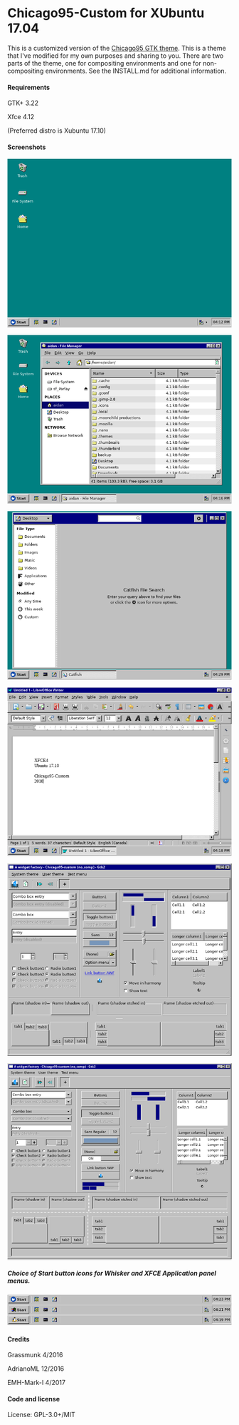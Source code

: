 # Chicago95-Custom for XUbuntu 17.04
This is a customized version of the [Chicago95 GTK theme](https://github.com/grassmunk/Chicago95). This is a theme that I've modified for my own purposes and sharing to you. There are two parts of the theme, one for compositing environments and one for non-compositing environments. See the INSTALL.md for additional information.

#### Requirements
GTK+ 3.22

Xfce 4.12

(Preferred distro is Xubuntu 17.10)

#### Screenshots
![](images/Desktop.png "Desktop")

![](images/Desktop_thunar.png "Thunar")

![](images/Desktop_search.png "file search")

![](images/Desktop_writer.png "Writer")

![](images/AWF_GTK2.png "GTK2")

![](images/AWF_GTK3.png "GTK3")

##### Choice of Start button icons for Whisker and XFCE Application panel menus.

![](images/panel_buttons.png "Panel Buttons")

#### Credits
Grassmunk 4/2016

AdrianoML 12/2016

EMH-Mark-I 4/2017

#### Code and license
License: GPL-3.0+/MIT
